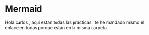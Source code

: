 # Mermaid
Hola carlos , aqui estan todas las prácticas , 
te he mandado mismo el enlace en todas porque están en la misma carpeta.
